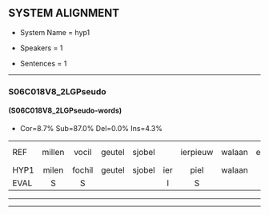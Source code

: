 
## SYSTEM ALIGNMENT

- System Name = hyp1

- Speakers = 1

- Sentences = 1

---

### S06C018V8_2LGPseudo

#### (S06C018V8_2LGPseudo-words)

- Cor=8.7%	Sub=87.0%	Del=0.0%	Ins=4.3%

|  |  |  |  |  |  |  |  |  |  |  |  |  |  |  |  |  |  |  |  |  |  |  |  |  |  |  |  |  |  |  |  |  |  |  |  |  |  |  |  |  |  |  |  |  |  |  |
|:--- |:---:|:---:|:---:|:---:|:---:|:---:|:---:|:---:|:---:|:---:|:---:|:---:|:---:|:---:|:---:|:---:|:---:|:---:|:---:|:---:|:---:|:---:|:---:|:---:|:---:|:---:|:---:|:---:|:---:|:---:|:---:|:---:|:---:|:---:|:---:|:---:|:---:|:---:|:---:|:---:|:---:|:---:|:---:|:---:|:---:|:---:|
| REF | millen | vocil | geutel | sjobel |  | ierpieuw | walaan | erke | haweel |  | saarweng | gevicht | *(gevecht) | eemde | * | bepoud | orstalk | veten*(vetten) | gefouw | vurpaand | nizung | fiewon | kneurem | vawaai | *(strelen) | *x | strellen | zwieten | foetbans | oonste | muider | grijnken | schielstaug | prilsood | vloender | milste | veurder | kloeien | ulen | orponk | schodig | ijpo | menuur | spreikje | hiffreeuw | wooien |
| HYP1 | milen | fochil | geutel | sjobel | ier | piel | walaan | k | haweel | sarwen | gevecht | gevecht | ende | de | pouk | orstouk | wettencefouv | jurdan | nu | zun | fi | won | neeron | van | wai | strelen | nestrillen | switen | voetbans | unste | middag | gijnken | veeltag | eeltout | zoendag | windag | veurter | gloeje | elen | orpon | schottig | i | pomenuur | sprekje | hiffrouw | woyen |
| EVAL | S | S |  |  | I | S |  | S |  | I | S | S | S | S | S | S | S | S | S | S | S | S | S | S | S | S | S | S | S | S | S | S | S | S | S | S | S | S | S | S | S | S | S | S | S | S |
---

---
